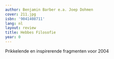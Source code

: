 ```yaml
---
author: Benjamin Barber e.a. Joep Dohmen
cover: 211.jpg
isbn: '9041408711'
lang: nl
layout: review
title: Hebbes Filosofie
year: 0
---
```

Prikkelende en inspirerende fragmenten voor 2004
